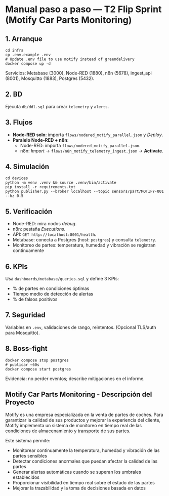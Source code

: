 # Manual paso a paso — T2 Flip Sprint (Motify Car Parts Monitoring)

## 1. Arranque
```
cd infra
cp .env.example .env
# Update .env file to use motify instead of greendelivery
docker compose up -d
```
Servicios: Metabase (3000), Node-RED (1880), n8n (5678), ingest_api (8001), Mosquitto (1883), Postgres (5432).

## 2. BD
Ejecuta `db/ddl.sql` para crear `telemetry` y `alerts`.

## 3. Flujos
- **Node-RED solo**: importa `flows/nodered_motify_parallel.json` y *Deploy*.
- **Paralelo Node-RED + n8n**:
  - Node-RED: importa `flows/nodered_motify_parallel.json`.
  - n8n: *Import* → `flows/n8n_motify_telemetry_ingest.json` → **Activate**.

## 4. Simulación
```
cd devices
python -m venv .venv && source .venv/bin/activate
pip install -r requirements.txt
python publisher.py --broker localhost --topic sensors/part/MOTIFY-001 --hz 0.5
```

## 5. Verificación
- Node-RED: mira nodos *debug*.
- n8n: pestaña *Executions*.
- API: `GET http://localhost:8001/health`.
- Metabase: conecta a Postgres (host: `postgres`) y consulta `telemetry`.
- Monitoreo de partes: temperatura, humedad y vibración se registran continuamente

## 6. KPIs
Usa `dashboards/metabase/queries.sql` y define 3 KPIs:
- % de partes en condiciones óptimas
- Tiempo medio de detección de alertas
- % de falsos positivos

## 7. Seguridad
Variables en `.env`, validaciones de rango, reintentos. (Opcional TLS/auth para Mosquitto).

## 8. Boss-fight
```
docker compose stop postgres
# publicar ~60s
docker compose start postgres
```
Evidencia: no perder eventos; describe mitigaciones en el informe.

## Motify Car Parts Monitoring - Descripción del Proyecto

Motify es una empresa especializada en la venta de partes de coches. Para garantizar la calidad de sus productos y mejorar la experiencia del cliente, Motify implementa un sistema de monitoreo en tiempo real de las condiciones de almacenamiento y transporte de sus partes.

Este sistema permite:
- Monitorear continuamente la temperatura, humedad y vibración de las partes sensibles
- Detectar condiciones anormales que puedan afectar la calidad de las partes
- Generar alertas automáticas cuando se superan los umbrales establecidos
- Proporcionar visibilidad en tiempo real sobre el estado de las partes
- Mejorar la trazabilidad y la toma de decisiones basada en datos